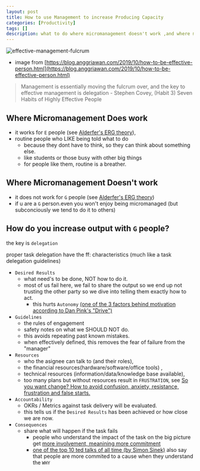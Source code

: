 ```yaml
---
layout: post
title: How to use Management to increase Producing Capacity
categories: [Productivity]
tags: []
description: what to do where micromanagement doesn't work ,and where micromanagement does work, From Habit3: Putting first things first, Seven Habits of Highly Effective People by Stephen Covey
---
```


![effective-management-fulcrum](https://1.bp.blogspot.com/-KdbV74qE7k4/XZ6GIFTiJMI/AAAAAAAApvU/9k14-qC2KLsTQ7ed4-dExGG2ZRapLMh9gCNcBGAsYHQ/s400/management%2Bis%2Bessentially%2Bmoving%2Bthe%2Bfulcrum%2Bover.png)
* image from [https://blog.anggriawan.com/2019/10/how-to-be-effective-person.html](https://blog.anggriawan.com/2019/10/how-to-be-effective-person.html)
> Management is essentially moving the fulcrum over, and the key to effective management is delegation - Stephen Covey, (Habit 3) Seven Habits of Highly Effective People

## Where Micromanagement Does work
* it works for `E` people (see [Alderfer's ERG theory](https://en.wikipedia.org/wiki/ERG_theory)), 
* routine people who LIKE being told what to do
  * because they dont have to think, so they can think about something else.
  * like students or those busy with other big things
  * for people like them, routine is a breather.

## Where Micromanagement Doesn't work
* it does not work for `G` people (see [Alderfer's ERG theory](https://en.wikipedia.org/wiki/ERG_theory))
* if u are a `G` person.even you won't enjoy being micromanaged (but subconciously we tend to do it to others)

## How do you increase output with `G` people?
the key is `delegation`

proper task delegation have the ff: characteristics (much like a task delegation guidelines)
* `Desired Results` 
  * what need's to be done, NOT how to do it. 
  * most of us fail here, we fail to share the output so we end up not trusting the other party so we dive into telling them exactly how to act. 
    * this hurts `Autonomy` [(one of the 3 factors behind motivation according to Dan Pink's "Drive")](https://en.wikipedia.org/wiki/Drive:_The_Surprising_Truth_About_What_Motivates_Us)
* `Guidelines` 
  * the rules of engagement
  * safety notes on what we SHOULD NOT do. 
  * this avoids repeating past known mistakes.
  * when effectively defined, this removes the fear of failure from the "manager"
* `Resources`
  * who the asignee can talk to (and their roles), 
  * the financial resources(hardware/software/office tools) , 
  * technical resources (information/data/knowledge base available), 
  * too many plans but without resources result in `FRUSTRATION`, see [So you want change? How to avoid confusion, anxiety, resistance, frustration and false starts.](https://www.linkedin.com/pulse/so-you-want-change-how-avoid-confusion-anxiety-false-starts-watling/)
* `Accountability` 
  * OKRs / Metrics against task delivery will be evaluated.
  * this tells us if the `Desired Results` has been achieved or how close we are now.
* `Consequences`
  * share what will happen if the task fails
    * people who understand the impact of the task on the big picture get [more involvement, meanining more commitment](https://lamountaincoaching.com/commitment/involvement-commitment/) 
    * [one of the top 10 ted talks of all time (by Simon Sinek)](https://www.youtube.com/watch?v=u4ZoJKF_VuA) also say that people are more commited to a cause when they understand the `WHY`
    
